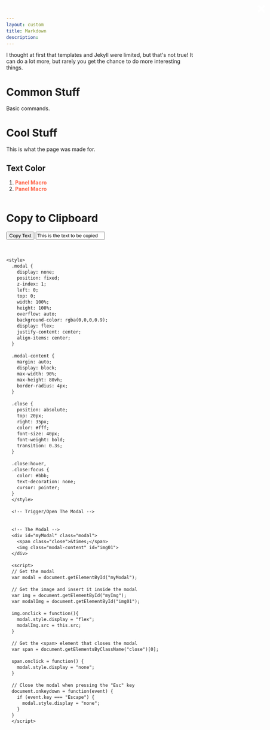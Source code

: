 ```yaml
---
layout: custom
title: Markdown
description: 
---
```


I thought at first that templates and Jekyll were limited, but that's not true! It can do a lot more, but rarely you get the chance to do more interesting things.

# Common Stuff

Basic commands.

# Cool Stuff

This is what the page was made for.

## Text Color



1. <span style="color:#ff6347">**Panel Macro**</span>
2. <span class="highlight">Panel Macro</span>
<style>
.highlight {
  color: #ff6347; /* Example color (Tomato) */
  font-weight: bold; /* Example style (bold text) */
}
<style>


```
1. <span style="color:#ff6347">**Panel Macro**</span>
2. <span class="highlight">Panel Macro</span>
<style>
.highlight {
  color: #ff6347; /* Example color (Tomato) */
  font-weight: bold; /* Example style (bold text) */
}
<style>
```


## Links

1. [Link to Another Markdown Section](#expandable-blocks)
2. <a href="https://youtu.be/dQw4w9WgXcQ?si=PhZ3KjgImSJVEXaL" target="_blank">Open a New Tab</a>

```
1. [Link to Another Markdown Section](#expandable-blocks)
2. <a href="https://youtu.be/dQw4w9WgXcQ?si=PhZ3KjgImSJVEXaL" target="_blank">Open a New Tab</a>
```

## Expandable Blocks

Markdown itself does not natively support expandable or collapsible sections. However, you can use HTML `<details>` and `<summary>` tags to create expandable sections in environments that support HTML within Markdown (e.g., GitHub, GitLab). Note that not all Markdown renderers support this.

- <details>
  <summary>Click to expand</summary>
  <p>This is the content that will be hidden until clicked.</p>
</details>


```markdown
<details>
  <summary>Click to expand</summary>
  <p>This is the content that will be hidden until clicked.</p>
</details>
```

## Import Images

### **Image Handling in Markdown**

- **No Format:**
  ![alt image](../images/neptunia-please-wait.png "Title")

- **With Format:**
  <img src="../images/neptunia-please-wait.png" alt="With Format" style="border: 2px solid #000; border-radius: 4px; padding: 5px;" />

- **Popup Image:**
  <img id="myImg" src="../images/neptunia-please-wait.png" alt="Popup Image" style="border: 2px solid #000; border-radius: 4px; padding: 5px;">
  


```
# No Format:

![alt image](../images/neptunia-please-wait.png "Title")

# With Format:

<a href="page.html">
  <img src="../images/neptunia-please-wait.png" alt="Example Image" style="border: 2px solid #000; border-radius: 4px; padding: 5px;" />
</a>

# Popup Image

<!-- Trigger/Open The Modal -->
<img id="myImg" src="../images/neptunia-please-wait.png" alt="Example Image" style="border: 2px solid #000; border-radius: 4px; padding: 5px; max-width: 200px; cursor: pointer;">

<style>
.modal {
  display: none;
  position: fixed;
  z-index: 1;
  left: 0;
  top: 0;
  width: 100%;
  height: 100%;
  overflow: auto;
  background-color: rgba(0,0,0,0.9);
  display: flex;
  justify-content: center;
  align-items: center;
}

.modal-content {
  margin: auto;
  display: block;
  max-width: 90%;
  max-height: 80vh;
  border-radius: 4px;
}

.close {
  position: absolute;
  top: 20px;
  right: 35px;
  color: #fff;
  font-size: 40px;
  font-weight: bold;
  transition: 0.3s;
}

.close:hover,
.close:focus {
  color: #bbb;
  text-decoration: none;
  cursor: pointer;
}
</style>

<!-- The Modal -->
<div id="myModal" class="modal">
  <span class="close">&times;</span>
  <img class="modal-content" id="img01">
</div>

<script>
// Get the modal
var modal = document.getElementById("myModal");

// Get the image and insert it inside the modal
var img = document.getElementById("myImg");
var modalImg = document.getElementById("img01");

img.onclick = function(){
  modal.style.display = "flex";
  modalImg.src = this.src;
}

// Get the <span> element that closes the modal
var span = document.getElementsByClassName("close")[0];

span.onclick = function() { 
  modal.style.display = "none";
}

// Close the modal when pressing the "Esc" key
document.onkeydown = function(event) {
  if (event.key === "Escape") {
    modal.style.display = "none";
  }
}
</script>

# Copy to Clipboard

<button onclick="copyToClipboard()">Copy Text</button>
<input type="text" value="This is the text to be copied" id="myInput">

<script>
function copyToClipboard() {
  var copyText = document.getElementById("myInput");
  copyText.select();
  document.execCommand("copy");
  alert("Copied the text: " + copyText.value);
}
</script>
```


<style>
  .modal {
    display: none;
    position: fixed;
    z-index: 1;
    left: 0;
    top: 0;
    width: 100%;
    height: 100%;
    overflow: auto;
    background-color: rgba(0,0,0,0.9);
    display: flex;
    justify-content: center;
    align-items: center;
  }

  .modal-content {
    margin: auto;
    display: block;
    max-width: 90%;
    max-height: 80vh;
    border-radius: 4px;
  }

  .close {
    position: absolute;
    top: 20px;
    right: 35px;
    color: #fff;
    font-size: 40px;
    font-weight: bold;
    transition: 0.3s;
  }

  .close:hover,
  .close:focus {
    color: #bbb;
    text-decoration: none;
    cursor: pointer;
  }
  </style>

  <!-- Trigger/Open The Modal -->
  

  <!-- The Modal -->
  <div id="myModal" class="modal">
    <span class="close">&times;</span>
    <img class="modal-content" id="img01">
  </div>

  <script>
  // Get the modal
  var modal = document.getElementById("myModal");

  // Get the image and insert it inside the modal
  var img = document.getElementById("myImg");
  var modalImg = document.getElementById("img01");

  img.onclick = function(){
    modal.style.display = "flex";
    modalImg.src = this.src;
  }

  // Get the <span> element that closes the modal
  var span = document.getElementsByClassName("close")[0];

  span.onclick = function() { 
    modal.style.display = "none";
  }

  // Close the modal when pressing the "Esc" key
  document.onkeydown = function(event) {
    if (event.key === "Escape") {
      modal.style.display = "none";
    }
  }
  </script>

